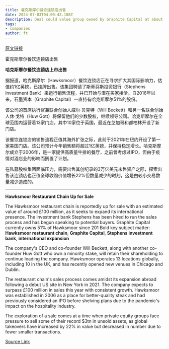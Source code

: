 ```yaml
---
title: 霍克斯摩尔餐饮连锁店出售
date: 2024-07-03T04:00:42.108Z
description: Deal could value group owned by Graphite Capital at about £100mn as it seeks to expand outside UK
tags: 
- companies
author: ft
---
```


[原文链接](https://ft.com/content/467b9a9f-77ab-4801-94d0-083f141d1f78)

霍克斯摩尔餐饮连锁店出售

**哈克斯摩尔餐饮连锁店上市出售**

据报道，哈克斯摩尔（Hawksmoor）餐饮连锁店正在寻求扩大其国际影响力，估值约1亿英镑，已挂牌出售。该集团聘请了斯蒂芬斯投资银行（Stephens Investment Bank）来运行销售流程，并已开始与潜在买家接洽。自2016年以来，石墨资本（Graphite Capital）一直持有哈克斯摩尔51%的股份。

该公司的首席执行官兼联合创始人威尔·贝克特（Will Beckett）和另一名联合创始人休·戈特（Huw Gott）将保留他们的少数股权，继续领导公司。哈克斯摩尔在全球范围内运营着13家门店，其中10家位于英国，最近在芝加哥和都柏林开设了新门店。

该餐饮连锁店的销售流程正值其海外扩张之际，此前于2021年在纽约开设了第一家美国门店。该公司预计今年销售额将超过1亿英镑，并保持稳定增长。哈克斯摩尔成立于2006年，是一家提供高质量牛排的餐厅，之前曾考虑过IPO，但由于疫情对酒店业的影响而搁置了计划。

在私募股权集团面临压力，需要出售其创纪录的3万亿美元未售资产之际，探索出售该连锁店也正值全球收购价值增长22%但数量减少的时刻，这是由较小交易数量减少造成的。

---

 **Hawksmoor Restaurant Chain Up for Sale**

The Hawksmoor restaurant chain is reportedly up for sale with an estimated value of around £100 million, as it seeks to expand its international presence. The investment bank Stephens has been hired to run the sales process and has begun speaking to potential buyers. Graphite Capital currently owns 51% of Hawksmoor since 201
Bold key subject matter: **Hawksmoor restaurant chain**, **Graphite Capital**, **Stephens investment bank**, **international expansion**

The company's CEO and co-founder Will Beckett, along with another co-founder Huw Gott who own a minority stake, will retain their shareholding to continue leading the company. Hawksmoor operates 13 locations globally, including 10 in the UK, and has recently opened new venues in Chicago and Dublin.

The restaurant chain's sales process comes amidst its expansion abroad following a debut US site in New York in 2021. The company expects to surpass £100 million in sales this year with consistent growth. Hawksmoor was established in 2006 as a place for better-quality steak and had previously considered an IPO before shelving plans due to the pandemic's impact on the hospitality industry.

The exploration of a sale comes at a time when private equity groups face pressure to sell some of their record $3tn in unsold assets, as global takeovers have increased by 22% in value but decreased in number due to fewer smaller transactions.

[Source Link](https://ft.com/content/467b9a9f-77ab-4801-94d0-083f141d1f78)

